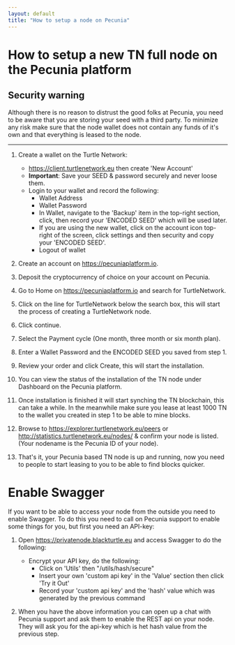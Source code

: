 ```yaml
---
layout: default
title: "How to setup a node on Pecunia" 
---
```

# How to setup a new TN full node on the Pecunia platform

## Security warning

Although there is no reason to distrust the good folks at Pecunia, you need to be aware that you are storing your seed with a third party. 
To minimize any risk make sure that the node wallet does not contain any funds of it's own and that everything is leased to the node.

---

1.  Create a wallet on the Turtle Network:

    -   <https://client.turtlenetwork.eu> then create 'New Account'
    -   **Important**: Save your SEED & password securely and never loose them.
    -   Login to your wallet and record the following:
        -   Wallet Address
        -   Wallet Password
        -   In Wallet, navigate to the 'Backup' item in the top-right section, click, then record your 'ENCODED SEED' which will be used later.
        -   If you are using the new wallet, click on the account icon top-right of the screen, click settings and then security and copy your 'ENCODED SEED'.
        -   Logout of wallet

2.  Create an account on <https://pecuniaplatform.io>.

3.  Deposit the cryptocurrency of choice on your account on Pecunia.

4.  Go to Home on <https://pecuniaplatform.io> and search for TurtleNetwork.

5.  Click on the line for TurtleNetwork below the search box, this will start the process of creating a TurtleNetwork node.

6.  Click continue.

7.  Select the Payment cycle (One month, three month or six month plan).

8.  Enter a Wallet Password and the ENCODED SEED you saved from step 1.

9.  Review your order and click Create, this will start the installation.

10. You can view the status of the installation of the TN node under Dashboard on the Pecunia platform.

11. Once installation is finished it will start synching the TN blockchain, this can take a while. In the meanwhile make sure you lease at least 1000 TN to the wallet you created in step 1 to be able to mine blocks.

12. Browse to <https://explorer.turtlenetwork.eu/peers> or <http://statistics.turtlenetwork.eu/nodes/> & confirm your node is listed. (Your nodename is the Pecunia ID of your node).

13. That's it, your Pecunia based TN node is up and running, now you need to people to start leasing to you to be able to find blocks quicker.

# Enable Swagger

If you want to be able to access your node from the outside you need to enable Swagger. To do this you need to call on Pecunia support to enable some things for you, but first you need an API-key:

1.  Open <https://privatenode.blackturtle.eu> and access Swagger to do the following:
    -   Encrypt your API key, do the following:
        -   Click on 'Utils' then \"/utils/hash/secure\"
        -   Insert your own 'custom api key' in the 'Value' section then click 'Try it Out'  
        -   Record your 'custom api key' and the 'hash' value which was generated by the previous  command

2.  When you have the above information you can open up a chat with Pecunia support and ask them to enable the REST api on your node. They will ask you for the api-key which is het hash value from the previous step.